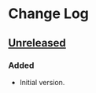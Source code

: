# Change Log

## [Unreleased]
### Added
- Initial version.

[Unreleased]: https://github.com/stevewest/changelog

